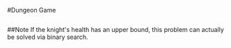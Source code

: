 #Dungeon Game
```C++
```
##Note
If the knight's health has an upper bound, this problem can actually be solved via binary search.
